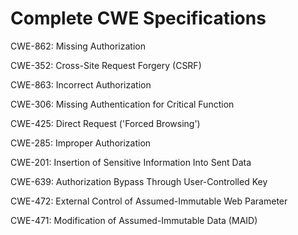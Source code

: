 

# Complete CWE Specifications

CWE-862: Missing Authorization

CWE-352: Cross-Site Request Forgery (CSRF)

CWE-863: Incorrect Authorization

CWE-306: Missing Authentication for Critical Function

CWE-425: Direct Request ('Forced Browsing')

CWE-285: Improper Authorization

CWE-201: Insertion of Sensitive Information Into Sent Data

CWE-639: Authorization Bypass Through User-Controlled Key

CWE-472: External Control of Assumed-Immutable Web Parameter

CWE-471: Modification of Assumed-Immutable Data (MAID)